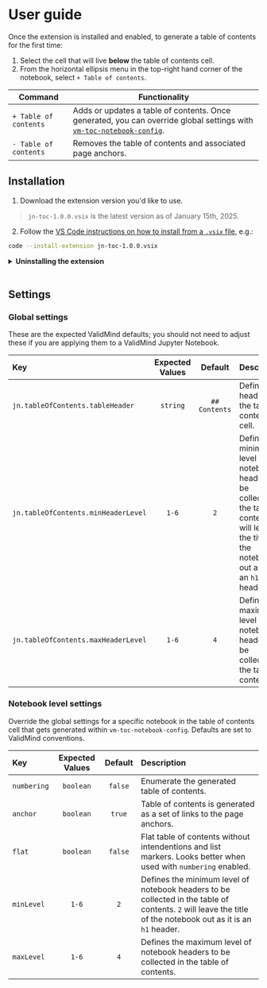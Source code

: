 # User guide



Once the extension is installed and enabled, to generate a table of contents for the first time:

1. Select the cell that will live **below** the table of contents cell.
2. From the horizontal ellipsis menu in the top-right hand corner of the notebook, select `+ Table of contents`.

| Command | Functionality | 
|---|---|
| `+ Table of contents` | Adds or updates a table of contents. Once generated, you can override global settings with [`vm-toc-notebook-config`](#notebook-level-settings). | 
| `- Table of contents` | Removes the table of contents and associated page anchors. |

## Installation

1. Download the extension version you'd like to use.

> `jn-toc-1.0.0.vsix` is the latest version as of January 15th, 2025.

2. Follow the [VS Code instructions on how to install from a `.vsix` file](https://code.visualstudio.com/docs/editor/extension-marketplace#_install-from-a-vsix), e.g.: 

```bash
code --install-extension jn-toc-1.0.0.vsix
```

<details>
  <summary><b>Uninstalling the extension</b><br><br></summary>

In your VS Code terminal:

```bash
code --uninstall-extension validbeck.jn-toc
```

Optionally, you can clear cached extension settings via the terminal:

1. Navigate to your VS Code extension directory:

```bash
cd ~/.vscode/extensions
```

2. Retrieve a list of your extension directories and note the folder name for the extension's version:

```bash
ls -d */
```

3. Remove the cached folder, e.g:

```bash
rm -rf validbeck.jn-toc-1.0.0/
```
</details>

## Settings

### Global settings

These are the expected ValidMind defaults; you should not need to adjust these if you are applying them to a ValidMind Jupyter Notebook.

Key|Expected Values|Default|Description
:---|:---:|:---:|:---
`jn.tableOfContents.tableHeader`|`string`|`## Contents`|Defines the heading for the table of contents cell.
`jn.tableOfContents.minHeaderLevel`|`1-6`|`2`|Defines the minimum level of notebook headers to be collected in the table of contents. `2` will leave the title of the notebook out as it is an `h1` header.
`jn.tableOfContents.maxHeaderLevel`|`1-6`|`4`|Defines the maximum level of notebook headers to be collected in the table of contents.

### Notebook level settings

Override the global settings for a specific notebook in the table of contents cell that gets generated within `vm-toc-notebook-config`. Defaults are set to ValidMind conventions.

Key|Expected Values|Default|Description
:---|:---:|:---:|:---
`numbering`|`boolean`|`false`|Enumerate the generated table of contents.
`anchor`|`boolean`|`true`|Table of contents is generated as a set of links to the page anchors.
`flat`|`boolean`|`false`|Flat table of contents without intendentions and list markers. Looks better when used with `numbering` enabled.
`minLevel`|`1-6`|`2`|Defines the minimum level of notebook headers to be collected in the table of contents. `2` will leave the title of the notebook out as it is an `h1` header.
`maxLevel`|`1-6`|`4`|Defines the maximum level of notebook headers to be collected in the table of contents.